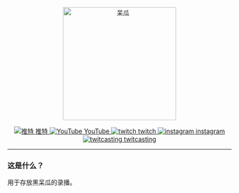 <p align="center">
    <img src="https://raw.iqiq.io/soulmatelh/freeFQ/main/QQ%E5%9B%BE%E7%89%8720221002213341.jpg" alt="呆瓜" width=254/>
</p>
<p align="center">
  <a href="https://twitter.com/hitome_hooo"><img src="https://raw.iqiq.io/soulmatelh/freeFQ/main/Twitter.ico" 
  alt="推特"> 推特 <a href="https://www.youtube.com/channel/UCW-54qFSvFWHpiTyEtM2H6Q"><img src="https://raw.iqiq.io/soulmatelh/freeFQ/main/Youtube.ico" alt="YouTube"> YouTube <a href="https://www.twitch.tv/hitome_chan"><img src="https://raw.iqiq.io/soulmatelh/freeFQ/main/Twitch.ico" alt="twitch"> twitch  <a href="https://www.instagram.com/hitome_hooo/"><img src="https://raw.iqiq.io/soulmatelh/freeFQ/main/Instagram.ico" alt="instagram"> instagram </a><a href="https://twitcasting.tv/hitome_hooo"><img src="https://raw.iqiq.io/soulmatelh/freeFQ/main/twitcasting.ico" alt="twitcasting"> twitcasting </a>
  </a>
</p>

---

### 这是什么？

用于存放黑呆瓜的录播。
